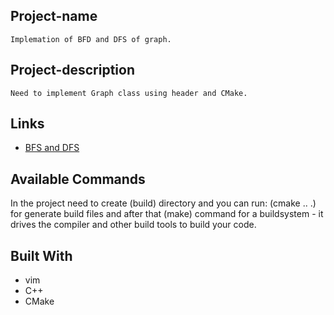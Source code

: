 ## Project-name
	Implemation of BFD and DFS of graph.

## Project-description
	Need to implement Graph class using header and CMake.

## Links
- [BFS and DFS](http://web.cs.unlv.edu/larmore/Courses/CSC477/bfsDfs.pdf)


## Available Commands

In the project need to create (build) directory and you can run: (cmake .. .) for generate build files and after that (make) command for a buildsystem - it drives the compiler and other build tools to build your code. 


## Built With
- vim
- C++
- CMake
